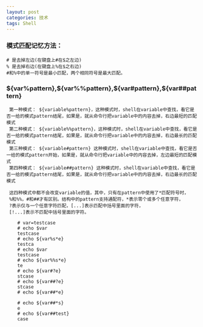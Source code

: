 ```yaml
---
layout: post
categories: 技术
tags: Shell   
---
```


### 模式匹配记忆方法：

	# 是去掉左边(在键盘上#在$之左边)
	% 是去掉右边(在键盘上%在$之右边)
	#和%中的单一符号是最小匹配，两个相同符号是最大匹配。

### ${var%pattern},${var%%pattern},${var#pattern},${var##pattern}

     第一种模式： ${variable%pattern}，这种模式时，shell在variable中查找，看它是否一给的模式pattern结尾，如果是，就从命令行把variable中的内容去掉，右边最短的匹配模式
     第二种模式： ${variable%%pattern}，这种模式时，shell在variable中查找，看它是否一给的模式pattern结尾，如果是，就从命令行把variable中的内容去掉，右边最长的匹配模式
     第三种模式： ${variable#pattern} 这种模式时，shell在variable中查找，看它是否一给的模式pattern开始，如果是，就从命令行把variable中的内容去掉，左边最短的匹配模式
     第四种模式： ${variable##pattern} 这种模式时，shell在variable中查找，看它是否一给的模式pattern结尾，如果是，就从命令行把variable中的内容去掉，右边最长的匹配模式

     这四种模式中都不会改变variable的值，其中，只有在pattern中使用了*匹配符号时，
     %和%%，#和##才有区别。结构中的pattern支持通配符，*表示零个或多个任意字符，
     ?表示仅与一个任意字符匹配，[...]表示匹配中括号里面的字符，
     [!...]表示不匹配中括号里面的字符。

		# var=testcase    
		# echo $var    
		testcase    
		# echo ${var%s*e}   
		testca    
		# echo $var    
		testcase   
		# echo ${var%%s*e}   
		te  
		# echo ${var#?e}    
		stcase  
		# echo ${var##?e}    
		stcase  
		# echo ${var##*e}    
		  
		# echo ${var##*s}    
		e    
		# echo ${var##test}    
		case    
